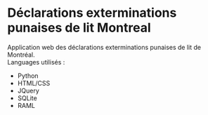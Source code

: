 # Déclarations exterminations punaises de lit Montreal
 Application web des déclarations exterminations punaises de lit de Montréal.\
 Languages utilisés :
  - Python
  - HTML/CSS
  - JQuery
  - SQLite
  - RAML
